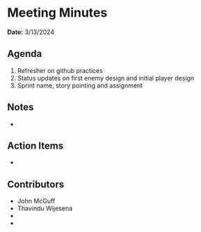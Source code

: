 # Meeting Minutes
**Date:** 3/13/2024

## Agenda
1. Refresher on github practices
2. Status updates on first enemy design and initial player design
3. Sprint name, story pointing and assignment

## Notes
*

## Action Items
* 
## Contributors
* John McGuff 
* Thavindu Wijesena
*
*
